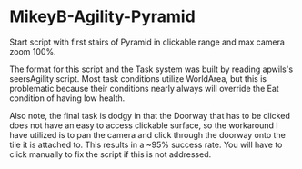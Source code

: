 # MikeyB-Agility-Pyramid
Start script with first stairs of Pyramid in clickable range and max camera zoom 100%.

The format for this script and the Task system was built by reading apwils's seersAgility script. Most task conditions utilize WorldArea, but this is problematic because their conditions nearly always will override the Eat condition of having low health.

Also note, the final task is dodgy in that the Doorway that has to be clicked does not have an easy to access clickable surface, so the workaround I have utilized is to pan the camera and click through the doorway onto the tile it is attached to. This results in a ~95% success rate. You will have to click manually to fix the script if this is not addressed.
